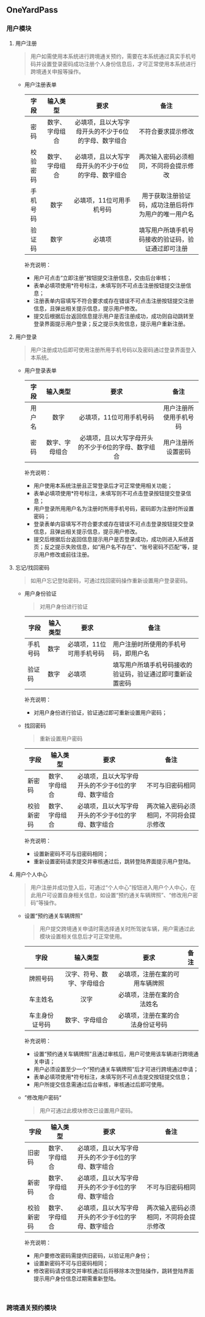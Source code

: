## OneYardPass

### 用户模块

1. 用户注册

   > 用户如需使用本系统进行跨境通关预约，需要在本系统通过真实手机号码并设置登录密码成功注册个人身份信息后，才可正常使用本系统进行跨境通关申报等操作。

   + 用户注册表单

     |  字段  |  输入类型   |             要求             |             备注             |
     | :--: | :-----: | :------------------------: | :------------------------: |
     |  密码  | 数字、字母组合 | 必填项，且以大写字母开头的不少于6位的字母、数字组合 |         不符合要求提示修改          |
     | 校验密码 | 数字、字母组合 | 必填项，且以大写字母开头的不少于6位的字母、数字组合 |    两次输入密码必须相同，不同将会提示修改     |
     | 手机号码 |   数字    |       必填项，11位可用手机号码        | 用于获取注册验证码，成功注册后将作为用户的唯一用户名 |
     | 验证码  |   数字    |            必填项             | 填写用户所填手机号码接收的验证码，验证通过即可注册  |

     补充说明： 

      - 用户可点击“立即注册”按钮提交注册信息，交由后台审核；
      - 表单必填项使用*符号标注，未填写则不可点击注册按钮提交注册信息；
     - 注册表单内容填写不符合要求或存在错误不可点击注册按钮提交注册信息，且弹出相关提示信息，提示用户修改。
     - 提交后根据后台返回信息提示用户是否注册成功，成功则自动跳转至登录界面提示用户登录；反之提示失败信息，提示用户重新注册。

2. 用户登录

   > 用户注册成功后即可使用注册所用手机号码以及密码通过登录界面登入本系统。

   - 用户登录表单

     |  字段  |  输入类型   |             要求             |     备注      |
     | :--: | :-----: | :------------------------: | :---------: |
     | 用户名  |   数字    |       必填项，11位可用手机号码        | 用户注册所使用手机号码 |
     |  密码  | 数字、字母组合 | 必填项，且以大写字母开头的不少于6位的字母、数字组合 |  用户注册所设置密码  |

     补充说明：

      - 用户使用本系统注册且正常登录后才可正常使用相关功能；
      - 表单必填项使用*符号标注，未填写则不可点击登录按钮提交登录信息；
     - 用户登录所用用户名为注册时所用手机号码，密码即为注册时所设置密码；
     - 登录表单内容填写不符合要求或存在错误不可点击登录按钮提交登录信息，且弹出相关提示信息，提示用户修改。
     - 提交后根据后台返回信息提示用户是否登录成功，成功则进入系统首页；反之提示失败信息，如“用户名不存在”、“账号密码不匹配”等，提示用户修改或前往注册。

3. 忘记/找回密码

   > 如用户忘记登陆密码，可通过找回密码操作重新设置用户登录密码。

   - 用户身份验证

     > 对用户身份进行验证

     | 字段   | 输入类型 | 要求            | 备注                            |
     | ---- | ---- | ------------- | ----------------------------- |
     | 手机号码 | 数字   | 必填项，11位可用手机号码 | 用户注册时所使用的手机号码，即用户名            |
     | 验证码  | 数字   | 必填项           | 填写用户所填手机号码接收的验证码，验证通过即可重新设置密码 |

     补充说明：

      - 对用户身份进行验证，验证通过即可重新设置用户密码；

   - 找回密码

     > 重新设置用户密码

     | 字段    | 输入类型    | 要求                         | 备注                  |
     | ----- | ------- | -------------------------- | ------------------- |
     | 新密码   | 数字、字母组合 | 必填项，且以大写字母开头的不少于6位的字母、数字组合 | 不可与旧密码相同            |
     | 校验新密码 | 数字、字母组合 | 必填项，且以大写字母开头的不少于6位的字母、数字组合 | 两次输入密码必须相同，不同将会提示修改 |

     补充说明：

     - 设置新密码不可与旧密码相同；
     - 重新设置密码请求提交并审核通过后，跳转登陆界面提示用户登陆。

4. 用户个人中心

   > 用户注册并成功登入后，可通过“个人中心”按钮进入用户个人中心，在此用户可设置自身相关信息，如设置“预约通关车辆牌照”、“修改用户密码”等操作。

   - 设置“预约通关车辆牌照”

     > 用户提交跨境通关申请时需选择通关时所驾驶车辆，用户需通过此模块设置相关信息后才可正常使用。

     |   字段    |     输入类型      |        要求        |  备注  |
     | :-----: | :-----------: | :--------------: | :--: |
     |  牌照号码   | 汉字、符号、数字、字母组合 | 必填项，注册在案的可用车辆牌照  |      |
     |  车主姓名   |      汉字       |  必填项，注册在案的合法姓名   |      |
     | 车主身份证号码 |    数字、字母组合    | 必填项，注册在案的合法身份证号码 |      |

     补充说明： 

      - 设置“预约通关车辆牌照”且通过审核后，用户可使用该车辆进行跨境通关申请；
     - 用户必须设置至少一个“预约通关车辆牌照”后才可进行跨境通过申请；
     - 表单必填项使用*符号标注，未填写则不可点击提交按钮提交信息；
     - 用户所提交信息需通过后台审核，审核通过后即可使用。

   - ”修改用户密码“

     > 用户可通过此模块修改已设置用户密码。

     | 字段    | 输入类型    | 要求                         | 备注                  |
     | ----- | ------- | -------------------------- | ------------------- |
     | 旧密码   | 数字、字母组合 | 必填项，且以大写字母开头的不少于6位的字母、数字组合 |                     |
     | 新密码   | 数字、字母组合 | 必填项，且以大写字母开头的不少于6位的字母、数字组合 | 不可与旧密码相同            |
     | 校验新密码 | 数字、字母组合 | 必填项，且以大写字母开头的不少于6位的字母、数字组合 | 两次输入密码必须相同，不同将会提示修改 |

     补充说明： 

      - 用户要修改密码需提供旧密码，以验证用户身份；
     - 设置新密码不可与旧密码相同；
     - 修改密码请求提交并审核通过后将移除本次登陆操作，跳转登陆界面提示用户身份信息过期需重新登陆。

     ​

### 跨境通关预约模块




